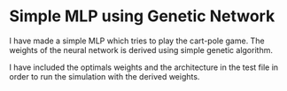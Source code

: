 # Simple MLP using Genetic Network

I have made a simple MLP which tries to play the cart-pole game. The weights of the neural network is derived using simple genetic algorithm. 

I have included the optimals weights and the architecture in the test file in order to run the simulation with the derived weights.
